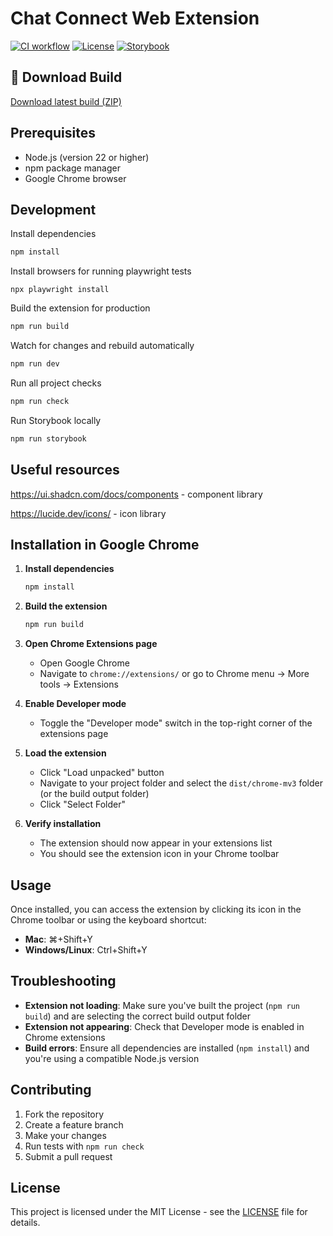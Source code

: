 # Chat Connect Web Extension

[![CI workflow](https://github.com/denissokolov/chat-connect-web-extension/actions/workflows/ci.yml/badge.svg?branch=main)](https://github.com/denissokolov/chat-connect-web-extension/actions/workflows/ci.yml)
[![License](https://img.shields.io/github/license/denissokolov/chat-connect-web-extension.svg)](https://github.com/denissokolov/chat-connect-web-extension/blob/main/LICENSE)
[![Storybook](https://raw.githubusercontent.com/storybooks/brand/master/badge/badge-storybook.svg)](https://denissokolov.github.io/chat-connect-web-extension/)

## 🔗 Download Build

[Download latest build (ZIP)](https://github.com/denissokolov/chat-connect-web-extension/releases/latest/download/chat-connect.zip)

## Prerequisites

- Node.js (version 22 or higher)
- npm package manager
- Google Chrome browser

## Development

Install dependencies

```bash
npm install
```

Install browsers for running playwright tests

```
npx playwright install
```

Build the extension for production

```bash
npm run build
```

Watch for changes and rebuild automatically

```bash
npm run dev
```

Run all project checks

```bash
npm run check
```

Run Storybook locally

```bash
npm run storybook
```

## Useful resources

https://ui.shadcn.com/docs/components - component library

https://lucide.dev/icons/ - icon library

## Installation in Google Chrome

1. **Install dependencies**

   ```bash
   npm install
   ```

2. **Build the extension**

   ```bash
   npm run build
   ```

3. **Open Chrome Extensions page**
   - Open Google Chrome
   - Navigate to `chrome://extensions/` or go to Chrome menu → More tools → Extensions

4. **Enable Developer mode**
   - Toggle the "Developer mode" switch in the top-right corner of the extensions page

5. **Load the extension**
   - Click "Load unpacked" button
   - Navigate to your project folder and select the `dist/chrome-mv3` folder (or the build output folder)
   - Click "Select Folder"

6. **Verify installation**
   - The extension should now appear in your extensions list
   - You should see the extension icon in your Chrome toolbar

## Usage

Once installed, you can access the extension by clicking its icon in the Chrome toolbar or using the keyboard shortcut:

- **Mac**: ⌘+Shift+Y
- **Windows/Linux**: Ctrl+Shift+Y

## Troubleshooting

- **Extension not loading**: Make sure you've built the project (`npm run build`) and are selecting the correct build output folder
- **Extension not appearing**: Check that Developer mode is enabled in Chrome extensions
- **Build errors**: Ensure all dependencies are installed (`npm install`) and you're using a compatible Node.js version

## Contributing

1. Fork the repository
2. Create a feature branch
3. Make your changes
4. Run tests with `npm run check`
5. Submit a pull request

## License

This project is licensed under the MIT License - see the [LICENSE](LICENSE) file for details.
